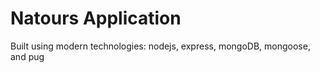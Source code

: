 # Natours Application

Built using modern technologies: nodejs, express, mongoDB, mongoose, and pug
